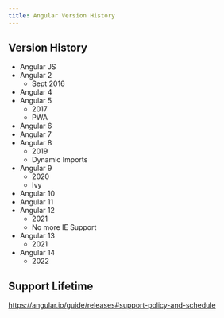 ```yaml
---
title: Angular Version History
---
```


## Version History

- Angular JS
- Angular 2
  - Sept 2016
- Angular 4
- Angular 5
  - 2017
  - PWA
- Angular 6
- Angular 7
- Angular 8
  - 2019
  - Dynamic Imports
- Angular 9
  - 2020
  - Ivy
- Angular 10
- Angular 11
- Angular 12
  - 2021
  - No more IE Support
- Angular 13
  - 2021
- Angular 14
  - 2022

## Support Lifetime

https://angular.io/guide/releases#support-policy-and-schedule
